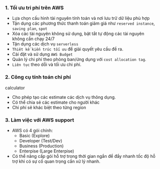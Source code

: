 ### 1. Tối ưu tri phí trên AWS
- Lựa chọn cấu hình tài nguyên tính toán và nơi lưu trữ dữ liệu phù hợp
- Tận dụng các phương thức thanh toán giảm giá như `reserved instance`, `saving plan`, `spot`
- Xóa các tài nguyên không sử dụng, bật tắt tự động các tài nguyên không cần chạy 24/7
- Tận dụng các dịch vụ `serverless`
- `Thiêt kế kiến trúc tối ưu` để giải quyết yêu cầu đề ra.
- Cài đặt và sử dụng `AWS Budget`
- Quản lý chi phí theo phòng ban/ứng dụng với `cost allocation tag`.
- `Liên tục` theo dỗi và tối ưu chi phí.

### 2. Công cụ tính toán chi phí
<a src="https://calculator.aws/#">calculator</a>
- Cho phép tạo các estimate các dịch vụ  thông dụng.
- Có thể  chia sẻ các estimate cho người khác
- Chi phí sẽ khác biệt theo từng region

### 3. Làm việc với AWS support
- AWS có 4 gói chính:
  - Basic (Explore)
  - Developer (Test/Dev)
  - Business (Production)
  - Enterpise (Large Enterpise)
- Có thể nâng cấp gói hỗ trợ trong thời gian ngắn để đẩy nhanh tốc độ hỗ  trợ khi có sự cố quan trọng cần xử lý nhanh.
  